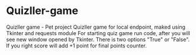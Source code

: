 # Quizller-game
Quizller game - Pet project
Quizller game for local endpoint, maked using Tkinter and requests module
For starting quiz game run code, after you will see new window opened by Tkinter. There is two options "True" or "False". If you right score will add +1 point for final points counter.
